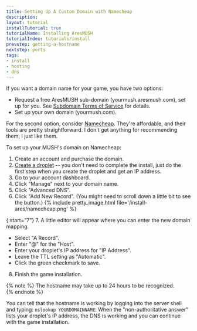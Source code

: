 ```yaml
---
title: Setting Up A Custom Domain with Namecheap
description: 
layout: tutorial
installTutorial: true
tutorialName: Installing AresMUSH
tutorialIndex: tutorials/install
prevstep: getting-a-hostname
nextstep: ports
tags:
- install
- hosting
- dns
---
```


If you want a domain name for your game, you have two options:

* Request a free AresMUSH sub-domain (yourmush.aresmush.com), set up for you. See [Subdomain Terms of Service](/subdomain-tos.html) for details.
* Set up your own domain (yourmush.com).

For the second option, consider [Namecheap](https://namecheap.com). They're affordable, and their tools are pretty straightforward. I don't get anything for recommending them; I just like them.

To set up your MUSH's domain on Namecheap:

1. Create an account and purchase the domain.
2. [Create a droplet](/tutorials/install) -- you don't need to complete the install, just do the first step when you create the droplet and get an IP address.
3. Go to your account dashboard.
4. Click "Manage" next to your domain name.
5. Click "Advanced DNS".
6. Click "Add New Record".  (You might need to scroll down a little bit to see the button.)
{% include pretty_image.html file='/install-ares/namecheap.png' %}

{:start="7"}
7. A little editor will appear where you can enter the new domain mapping.
  * Select "A Record".
  * Enter "@" for the "Host".
  * Enter your droplet's IP address for "IP Address".
  * Leave the TTL setting as "Automatic".
  * Click the green checkmark to save.
8. Finish the game installation.

{% note %} 
The hostname may take up to 24 hours to be recognized.  
{% endnote %}

You can tell that the hostname is working by logging into the server shell and typing: `nslookup YOURDOMAINNAME`. When the "non-authoritative answer" lists your droplet's IP address, the DNS is working and you can continue with the game installation.
